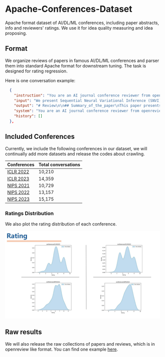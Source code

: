 # Apache-Conferences-Dataset
Apache format dataset of AI/DL/ML conferences, including paper abstracts, info and reviewers' ratings. We use it for idea quality measuring and idea proposing.

## Format

We organize reviews of papers in famous AI/DL/ML conferences and parser them into standard Apache format for downstream tuning. The task is designed for rating regression.

Here is one conversation example:

```Json
  {
    "instruction": "You are an AI journal conference reviewer from openreview. You need to read the abstract of a paper and then review the paper as a reviewer to give a rating on the IDEA or other metrics. You need to grade like a real reviewer as follows MarkDown format:\n\n    # Review\n\n    ## Summary\n\n    ## Soundness\n\n    ## Presentation\n\n    ## Contribution\n\n    ## Strengths\n\n    ## Weaknesses\n\n    ## Rating\n\n    ## Questions\n\n    ## Suggestions, Ideas, and Comments\n\n    ## Limitations\n\n    ## Ethics Review\n\n    ## Confidence\n\n    Review the following paper's abstract and provide feedback.\n[Abstract]:\n",
    "input": "We present Sequential Neural Variational Inference (SNVI), an approach to perform Bayesian inference in models with intractable likelihoods. (Paper abstarct)",
    "output": "# Review\n\n## Summary_of_the_paper\nThis paper presents SNVI, a simulation-based inference based....\n\n\n## Main_review\nStrengths:\n- This work solves a quite practical problem of SNLE and SNRE...\n\nWeaknesses:\n- Figure 8 is meant to show results for SNRE and SNRVI, ....\n\n## Summary_of_the_review\n...\n\n## Correctness\n4: ....\n\n## Technical_novelty_and_significance\n2: ....\n\n## Empirical_novelty_and_significance\n3: ...\n\n## Recommendation\n8: accept, good paper\n\n## Confidence\n4: ...",
    "system": "You are an AI journal conference reviewer from openreview. Review the following paper's abstract and provide feedback.",
    "history": []
  },
```

## Included Conferences

Currently, we include the following conferences in our dataset, we will continually add more datasets and release the codes about crawling.

| Conferences                       | Total conversations |
| --------------------------------- | ------------------- |
| [ICLR 2022](./data/ICLR2022.json) | 10,210              |
| [ICLR 2023](./data/ICLR2023.json) | 14,359              |
| [NIPS 2021](./data/NIPS2021.json) | 10,729              |
| [NIPS 2022](./data/NIPS2022.json) | 13,157              |
| [NIPS 2023](./data/NIPS2023.json) | 15,175              |

### Ratings Distribution

We also plot the rating distribution of each conference.

![](./imgs/ratings_distribution.jpg)

## Raw results

We will also release the raw collections of papers and reviews, which is in openreview like format. You can find one example [here](./raw_data/example.json).
